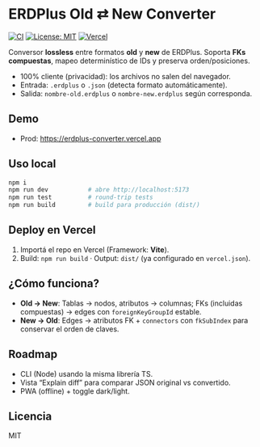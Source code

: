 # ERDPlus Old ⇄ New Converter

[![CI](https://img.shields.io/github/actions/workflow/status/your-user/erdplus-converter/ci.yml?branch=main)](https://github.com/your-user/erdplus-converter/actions)
[![License: MIT](https://img.shields.io/badge/License-MIT-blue.svg)](LICENSE)
[![Vercel](https://img.shields.io/badge/deploy-Vercel-black?logo=vercel)](https://erdplus-converter.vercel.app)

Conversor **lossless** entre formatos **old** y **new** de ERDPlus. Soporta **FKs compuestas**, mapeo determinístico de IDs y preserva orden/posiciones.

- 100% cliente (privacidad): los archivos no salen del navegador.
- Entrada: `.erdplus` o `.json` (detecta formato automáticamente).
- Salida: `nombre-old.erdplus` o `nombre-new.erdplus` según corresponda.

## Demo
- Prod: https://erdplus-converter.vercel.app

## Uso local
```bash
npm i
npm run dev           # abre http://localhost:5173
npm run test          # round-trip tests
npm run build         # build para producción (dist/)
```

## Deploy en Vercel
1. Importá el repo en Vercel (Framework: **Vite**).
2. Build: `npm run build` · Output: `dist/` (ya configurado en `vercel.json`).

## ¿Cómo funciona?
- **Old → New**: Tablas → nodos, atributos → columnas; FKs (incluidas compuestas) → edges con `foreignKeyGroupId` estable.  
- **New → Old**: Edges → atributos FK + `connectors` con `fkSubIndex` para conservar el orden de claves.

## Roadmap
- CLI (Node) usando la misma librería TS.
- Vista “Explain diff” para comparar JSON original vs convertido.
- PWA (offline) + toggle dark/light.

## Licencia
MIT
